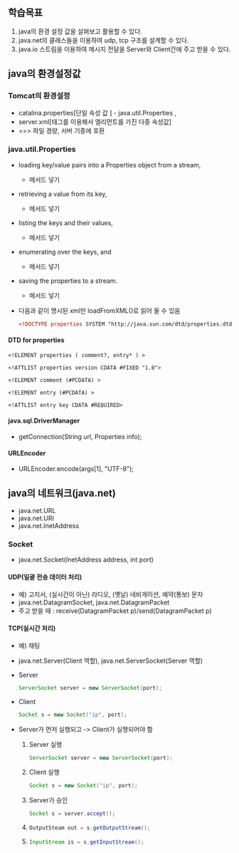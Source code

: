 



## 학습목표 

1. java의 환경 설정 값을 살펴보고 활용할 수 있다. 
2. java.net의 클래스들을 이용하여 udp, tcp 구조를 설계할 수 있다. 
3. java.io 스트림을 이용하여 메시지 전달을 Server와 Client간에 주고 받을 수 있다. 



## java의 환경설정값

### Tomcat의 환경설정 

- catalina.properties[단일 속성 값 ] - java.util.Properties , 
- server.xml[태그를 이용해서 엘리먼트를 가진 다중 속성값]
- ==> 파일 경량, 서버 기종에 호환



### java.util.Properties

- loading key/value pairs into a Properties object from a stream,
  - 메서드 넣기 
- retrieving a value from its key,
  - 메서드 넣기 
- listing the keys and their values,
  - 메서드 넣기 
- enumerating over the keys, and
  - 메서드 넣기
- saving the properties to a stream.
  - 메서드 넣기 



- 다음과 같이 명시된 xml만 loadFromXML()로 읽어 올 수 있음 

  ```xml
  <!DOCTYPE properties SYSTEM "http://java.sun.com/dtd/properties.dtd">
  ```



#### DTD for properties

```xml-dtd
<!ELEMENT properties ( comment?, entry* ) >

<!ATTLIST properties version CDATA #FIXED "1.0">

<!ELEMENT comment (#PCDATA) >

<!ELEMENT entry (#PCDATA) >

<!ATTLIST entry key CDATA #REQUIRED>
```


#### java.sql.DriverManager

- getConnection(String url, Properties info);

  

#### URLEncoder

- URLEncoder.encode(args[1], "UTF-8");



## java의 네트워크(java.net)

- java.net.URL
- java.net.URI
- java.net.InetAddress

### Socket

- java.net.Socket(InetAddress address, int port)

#### UDP(일괄 전송 데이터 처리)

- 예) 고지서, (실시간이 아닌) 라디오, (옛날) 네비게이션, 예약(통보) 문자
- java.net.DatagramSocket, java.net.DatagramPacket
- 주고 받을 때 : receive(DatagramPacket p)/send(DatagramPacket p)



#### TCP(실시간 처리)

- 예) 채팅

- java.net.Server(Client 역할), java.net.ServerSocket(Server 역할)

- Server

  ```java
  ServerSocket server = new ServerSocket(port);
  ```

- Client

  ```java
  Socket s = new Socket("ip", port);
  ```

- Server가 먼저 실행되고 -> Client가 실행되어야 함 

  1. Server 실행

     ```java
     ServerSocket server = new ServerSocket(port);
     ```

  2. Client 실행

     ```java
     Socket s = new Socket("ip", port);
     ```

  3. Server가 승인 

     ```java
     Socket s = server.accept();
     ```

  4. ```java
     OutputSteam out = s.getOutputStream();
     ```

  5. ```java
     InputStream is = s.getInputStream();
     ```

     

